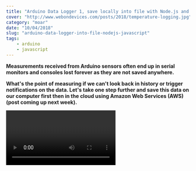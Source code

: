 ```yaml
---
title: "Arduino Data Logger 1, save locally into file with Node.js and JavaScript"
cover: "http://www.webondevices.com/posts/2018/temperature-logging.jpg"
category: "moar"
date: "10/04/2018"
slug: "arduino-data-logger-into-file-nodejs-javascript"
tags:
    - arduino
    - javascript
---
```


**Measurements received from Arduino sensors often end up in serial monitors and consoles lost forever as they are not saved anywhere.**

**What's the point of measuring if we can't look back in history or trigger notifications on the data. Let's take one step further and save this data on our computer first then in the cloud using Amazon Web Services (AWS) (post coming up next week).**

<video>

You can find the source code of this project here on Github:
 - [Temperature log, simple](https://github.com/webondevices/example-projects/tree/master/temp-log-simple)
 - [Temperature log, CSV](https://github.com/webondevices/example-projects/tree/master/temp-log-csv)
 - [Temperature log, JSON, complex - Example project from JavaScript Electronics book](https://github.com/webondevices/js-electronics-book/tree/master/11-smart-plant-log-chart)

### Reading a temperature sensor

To get some sensor measurements we will use an Arduino UNO and read the temperature and humidity values from a DHT22 sensor which is one of the more accurate sensors you can buy.

![DHT22 arduino sensor](http://localhost:8000/posts/2018/dht22-arduino-sensor.jpg)

Wiring this sensor up is quite simple: we first connect it to the 5V and GND pins, then the data pin (DAT) to a digital pin of your choice. I picked D12.

To read this sensor we will need to add this piece of Arduino code into the IDE after installing the DHT library:

``` c
#include "DHT.h"

// DHT22 DAT pin 
#define DHTPIN 12

// Type of DHT sensor
#define DHTTYPE DHT22

DHT dht(DHTPIN, DHTTYPE);

void setup() {
  Serial.begin(9600);
  dht.begin();
}

void loop() {
  delay(2000);
  float h = dht.readHumidity();
  float t = dht.readTemperature();

  String message = "";

  if (isnan(h) || isnan(t)) {
    return;
  }

  message = h + ", " + t;

  // Send message
  Serial.println(message);
  
}
```

What we did here first is initialised the DHT library with the necessary settings. If you connected your sensor to a different pin, change `#define DHTPIN 12` to a different number. If you use the more common, blue DHT11 sensor, change this line: `#define DHTTYPE DHT22` to this `#define DHTTYPE DHT11`.

In the loop function of the sketch we first save the temperature and humidity readings to a variable that we retrieved from the DHT library.

### Arduino Serial Write

After a simple error handling and some string concatenation, we are ready to **pass the reading through via the USB serial port to the serial monitor**.

Uploade the code onto the Arduino and open up the serial monitor in the Arduino IDE. You should now start seeing sensor readings appearing every other second in the monitor window!

### Receiving the message with Node.js

The`Serial.println(message)` command in the Arduino sketch sends the message to the available serial connection. By default, this is the USB port you connected the Arduino to, but it could be set up to be a wireless serial connection via bluetooth as well.

The cool thing about Node.js is that, unlike your JavaScript code running in the browser, you have access to the USB ports and read the incoming messages.

![DHT22 arduino sensor logging circuit](http://localhost:8000/posts/2018/temperature-logging.jpg)

Let's create a new folder and initialise a new Node application with the `npm init` command in the command line prompt. For this command to work, you will need NPM and Node.js installed on your computer.

Once the initialisation has completed, create a new temp-log.js file and add this piece of code that will be responsible for connecting to the USB port:

``` javascript
const SerialPort = require('serialport');

// Add your USB port name
const port = new SerialPort('/xyz', {
	parser: SerialPort.parsers.readline('\n')
});

port.on('open', function () {
	console.log('Opened port...');
});
```

For this to work we first need to install the serialport library: `npm install --save serialport` then load it in the first line of the javascript file.

Next, we initilise the port by passing in some settings, so here make sure you replace "/xyz" with the name of the USB port you connected the Arduino to. You can easily find the name in the Arduino IDE under the port menu:

<Ardunio port>

The final piece of code we added was an event listener that will fire as soon as the connection to the port is established.

To test this save the file, connect your Arduino and run `node temp-log.js`. You should see the "Opened port..." message appearing after a couple of seconds.

This is great, but we are missing the most important part of the application and that is capturing the incoming messages on the port we are now connected to. Let's extend the original event listener with a new one nested inside:

``` javascript
port.on('open', function () {
	console.log('Opened port...');
	
	port.on('data', function (data) {
		console.log(data);
	});
});
```

After saving and re-testing this, the app will read our sensor measurements from the Arduino and output them to the console:

![DHT22 arduino sensor](http://localhost:8000/posts/2018/data-logging.jpg)

### Changing the data type to JSON

At this point we could start manipulating the string to extract the data from the message but it would be much easier if the data was coming through in a JSON format already as we could very easily parse that into a javascript object. 

To achieve this, we will format the data to JSON in the Arduino sketch. Here's how the loop function changes:

``` c
void loop() {
  delay(2000);
  float h = dht.readHumidity();
  float t = dht.readTemperature();

  String message = "";

  if (isnan(h) || isnan(t)) {
    return;
  }

  // Create JSON as a message
  message = message + "{\"humidity\": ";
  message = message + h;
  message = message + ", \"temperature\": ";
  message = message + t;
  message = message + "}";

  // Send message
  Serial.println(message);
}
```

As you probably noticed, this still is just a string, but since it now contains JSON formatted text, we can use `JSON.parse()` in Node.js to parse it to an object:

``` javascript
function tryParseJson (str) {
    try {
        JSON.parse(str);
    } catch (e) {
        return false;
    }
    return JSON.parse(str);
}

port.on('open', function () {
	console.log('Opened port...');
	
	port.on('data', function (data) {
		const sensorData = tryParseJson(data);
		
        console.log(sensorData.humidity);
        console.log(sensorData.temperature);
	});
});
```

This is a much better approach and will be much easier to work with!

### Data logging with timestamp

Finally, let's save this piece of data in CSV format into a new txt file. Using Nodes built in fs (file system) library, this is how you can save something into a file:

``` javascript
fs.appendFile('log.txt', 'hello', function (err) {
    if (err) return console.log(err);
    console.log('Logged the word hello into a new txt file!);
});
```

![DHT22 arduino sensor](http://localhost:8000/posts/2018/data-logging.jpg)

In the final version of the Node.js script, I added a timer that only saves the data every 5 minutes. For testing, change this variable to, say, 0.1. In that case you will only have to wait 6 seconds for a new entry to appear.

``` javascript
const SerialPort = require('serialport');

// Add your USB port name
const port = new SerialPort('/dev/xy', {
	parser: SerialPort.parsers.readline('\n')
});

const fs = require('fs');

const logIntervalMinutes = 5;
let lastMoment = new Date();

function tryParseJson (str) {
    try {
        JSON.parse(str);
    } catch (e) {
        return false;
    }
    return JSON.parse(str);
}

console.log('Initialising...');

port.on('open', function () {
	console.log('Opened port...');
	
	port.on('data', function (data) {
		const sensorData = tryParseJson(data);
		const moment = new Date();

		if (moment.getTime() - lastMoment.getTime() > logIntervalMinutes * 60 * 1000) {
			lastMoment = moment;

			fs.appendFile('log.txt', `\n${sensorData.temperature} , ${sensorData.humidity} , ${moment}`, function (err) {
			    if (err) return console.log(err);
			    console.log('Logged data: ', moment);
			});
		}
	});
});
```

In the [JavaScript Electronics book](#subscription) the Smart Talking Plant example project logs the data in JSON format which allows you to then later read it and parse it back to a JavaScript object. The book explains this is in much greater detail, but more advanced users can browse the source code on Github:
[https://github.com/webondevices/js-electronics-book/blob/master/11-smart-plant-log-chart/server.js](https://github.com/webondevices/js-electronics-book/blob/master/11-smart-plant-log-chart/server.js)

Next week, we will get started with Amazon Web Services and save this data into DynamoDB, the NoSQL cloud database service of AWS.